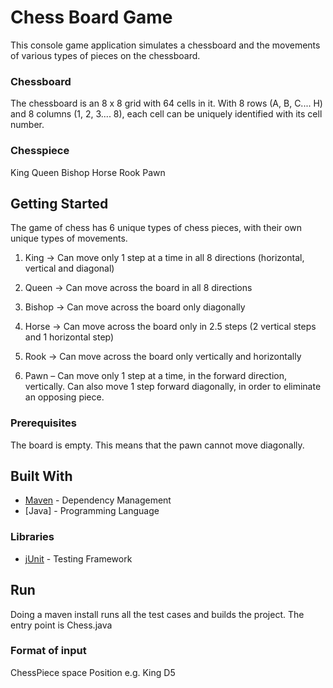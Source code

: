 # Chess Board Game

This console game application simulates a chessboard and the movements of various types of pieces on the chessboard.

### Chessboard

The chessboard is an 8 x 8 grid with 64 cells in it.
With 8 rows (A, B, C.... H) and 8 columns (1, 2, 3.... 8), each cell can be uniquely identified with its cell number.

### Chesspiece

King
Queen
Bishop
Horse
Rook
Pawn

## Getting Started

The game of chess has 6 unique types of chess pieces, with their own unique types of movements. 

1. King -> Can move only 1 step at a time in all 8 directions (horizontal, vertical and diagonal)

2. Queen -> Can move across the board in all 8 directions

3. Bishop -> Can move across the board only diagonally

4. Horse -> Can move across the board only in 2.5 steps (2 vertical steps and 1 horizontal step)

5. Rook -> Can move across the board only vertically and horizontally

6. Pawn – Can move only 1 step at a time, in the forward direction, vertically. Can also move 1 step forward diagonally, in order to eliminate an opposing piece.

### Prerequisites
The board is empty. This means that the pawn cannot move diagonally.

## Built With

* [Maven](https://repo.maven.apache.org/maven2) - Dependency Management
* [Java] - Programming Language

### Libraries

* [jUnit](https://junit.org/junit4/dependency-info.html) - Testing Framework 


## Run

Doing a maven install runs all the test cases and builds the project.
The entry point is Chess.java

### Format of input

ChessPiece space Position e.g. King D5

 

